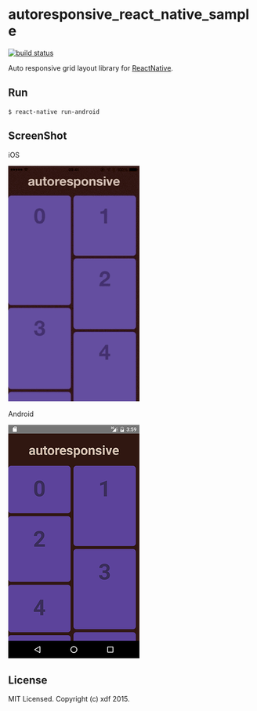 # autoresponsive_react_native_sample

[![build status][travis-image]][travis-url]

[travis-image]: https://img.shields.io/travis/xudafeng/autoresponsive_react_native_sample.svg?style=flat-square
[travis-url]: https://travis-ci.org/xudafeng/autoresponsive_react_native_sample

Auto responsive grid layout library for [ReactNative](https://facebook.github.io/react-native/).

## Run

```shell
$ react-native run-android
```

## ScreenShot

iOS

![iOS](./screenshot/ios.gif)

Android

![Android](./screenshot/android.png)

## License

MIT Licensed. Copyright (c) xdf 2015.

